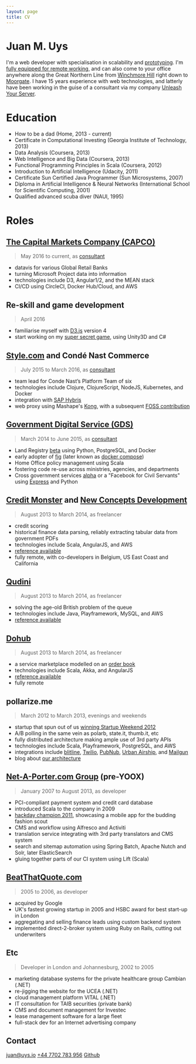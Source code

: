 ```yaml
---
layout: page
title: CV
---
```



# Juan M. Uys

I'm a web developer with specialisation in scalability and [prototyping](https://opyate.com/tag/hackathon/). I'm [fully equipped for remote working](https://opyate.com/2016/10/17/my-new-home-office/), and can also come to your office anywhere along the Great Northern Line from [Winchmore Hill](https://www.google.co.uk/maps/place/Winchmore+Hill/@51.634102,-0.1046337,17z/data=!4m5!3m4!1s0x4876192e8547b05d:0x2a644bae979ee31!8m2!3d51.6339399!4d-0.1008698) right down to [Moorgate](https://www.google.co.uk/maps/place/Moorgate/@51.5194077,-0.090235,16z/data=!4m8!1m2!2m1!1smoorgate!3m4!1s0x0:0xda442f7548e1a968!8m2!3d51.5184156!4d-0.0889152). I have 15 years experience with web technologies, and latterly have been working in the guise of a consultant via my company [Unleash Your Server](https://uys.io).


# Education

- How to be a dad (Home, 2013 - current)
- Certificate in Computational Investing (Georgia Institute of Technology, 2013)
- Data Analysis (Coursera, 2013)
- Web Intelligence and Big Data (Coursera, 2013)
- Functional Programming Principles in Scala (Coursera, 2012)
- Introduction to Artificial Intelligence (Udacity, 2011)
- Certificate Sun Certified Java Programmer (Sun Microsystems, 2007)
- Diploma in Artificial Intelligence & Neural Networks (International School for Scientific Computing, 2001)
- Qualified advanced scuba diver (NAUI, 1995)

# Roles

## [The Capital Markets Company (CAPCO)](http://capco.com/)

> May 2016 to current, as [consultant](https://uys.io)

- datavis for various Global Retail Banks
- turning Microsoft Project data into information
- technologies include D3, Angular1/2, and the MEAN stack
- CI/CD using CircleCI, Docker Hub/Cloud, and AWS

## Re-skill and game development

> April 2016

- familiarise myself with [D3.js](https://d3js.org/) version 4
- start working on my [super secret game](https://opyate.com/tag/gamedev/), using Unity3D and C#

## [Style.com](https://www.style.com/) and Condé Nast Commerce

> July 2015 to March 2016, as [consultant](https://uys.io)

- team lead for Conde Nast’s Platform Team of six
- technologies include Clojure, ClojureScript, NodeJS, Kubernetes, and Docker
- integration with [SAP Hybris](https://www.hybris.com/en/)
- web proxy using Mashape's [Kong](https://getkong.org), with a subsequent [FOSS contribution](https://github.com/Mashape/kong/pull/1094)

## [Government Digital Service (GDS)](https://gds.blog.gov.uk/)

> March 2014 to June 2015, as [consultant](https://uys.io)

- Land Registry [beta](https://www.gov.uk/service-manual/agile-delivery/how-the-beta-phase-works) using Python, PostgreSQL, and Docker
- early adopter of [fig](http://www.fig.sh/) (later known as [docker compose](https://docs.docker.com/compose/))
- Home Office policy management using Scala
- fostering code re-use across ministries, agencies, and departments
- Cross government services [alpha](https://www.gov.uk/service-manual/agile-delivery/how-the-alpha-phase-works) or a "Facebook for Civil Servants" using [Express](http://expressjs.com/) and Python

## [Credit Monster](https://creditmonster.com/) and [New Concepts Development](http://newconceptscompany.com/)

> August 2013 to March 2014, as freelancer

- credit scoring
- historical finance data parsing, reliably extracting tabular data from government PDFs
- technologies include Scala, AngularJS, and AWS
- [reference available](https://cdn.opyate.com/references/CreditMonster.pdf)
- fully remote, with co-developers in Belgium, US East Coast and California

## [Qudini](https://www.qudini.com/)

> August 2013 to March 2014, as freelancer

- solving the age-old British problem of the queue
- technologies include Java, Playframework, MySQL, and AWS
- [reference available](https://cdn.opyate.com/references/Qudini.pdf)

## [Dohub](http://dohubenterprise.com/)

> August 2013 to March 2014, as freelancer

- a service marketplace modelled on an [order book](https://en.wikipedia.org/wiki/Order_book_(trading))
- technologies include Scala, Akka, and AngularJS
- [reference available](https://cdn.opyate.com/references/Dohub.pdf)
- fully remote

## pollarize.me

> March 2012 to March 2013, evenings and weekends

- startup that spun out of us [winning Startup Weekend 2012](https://opyate.com/2012/03/25/we-won-startup-weekend/)
- A/B polling in the same vein as polarb, state.it, thumb.it, etc
- fully distributed architecture making ample use of 3rd party APIs
- technologies include Scala, Playframework, PostgreSQL, and AWS
- integrations include [blitline](https://www.blitline.com/v3/home), [Twilio](https://www.twilio.com/), [PubNub](https://www.pubnub.com/), [Urban Airship](https://www.urbanairship.com/), and [Mailgun](https://www.mailgun.com/)
- blog about [our architecture](https://opyate.com/2012/11/20/pollarize-architecture-at-a-glance/)

## [Net-A-Porter.com Group](https://www.net-a-porter.com/) (pre-YOOX)

> January 2007 to August 2013, as developer

- PCI-compliant payment system and credit card database
- introduced Scala to the company in 2009
- [hackday champion 2011](https://opyate.com/2011/04/22/we-won-net-a-porter-hack-day/), showcasing a mobile app for the budding fashion scout
- CMS and workflow using Alfresco and Activiti
- translation service integrating with 3rd party translators and CMS system
- search and sitemap automation using Spring Batch, Apache Nutch and Solr, later ElasticSearch
- gluing together parts of our CI system using Lift (Scala)

## [BeatThatQuote.com](https://www.beatthatquote.com/)

> 2005 to 2006, as developer

- acquired by Google
- UK's fastest growing startup in 2005 and HSBC award for best start-up in London
- aggregating and selling finance leads using custom backend system
- implemented direct-2-broker system using Ruby on Rails, cutting out underwriters

## Etc

> Developer in London and Johannesburg, 2002 to 2005

- marketing database systems for the private healthcare group Cambian (.NET)
- re-jigging the website for the UCEA (.NET)
- cloud management platform VITAL (.NET)
- IT consultation for TAIB securities (private bank)
- CMS and document management for Investec
- lease management software for a large fleet
- full-stack dev for an Internet advertising company


## Contact

[juan@uys.io](mailto:juan@uys.io)
[+44 7702 783 956](tel:+447702783956)
[Github](https://github.com/opyate/)
